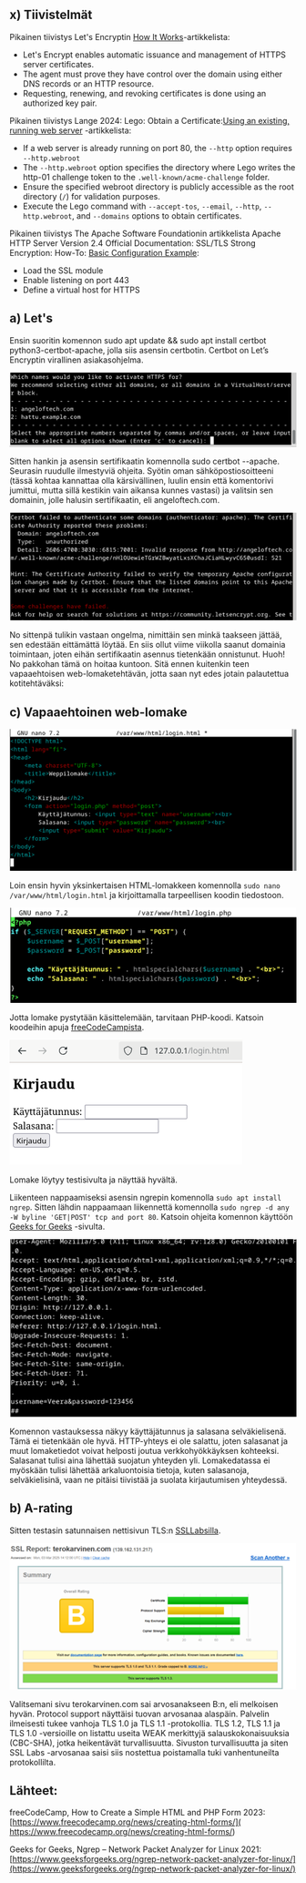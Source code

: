 ## x) Tiivistelmät

Pikainen tiivistys Let's Encryptin [How It Works](https://letsencrypt.org/how-it-works/)-artikkelista:
- Let's Encrypt enables automatic issuance and management of HTTPS server certificates.
- The agent must prove they have control over the domain using either DNS records or an HTTP resource.
- Requesting, renewing, and revoking certificates is done using an authorized key pair.


Pikainen tiivistys Lange 2024: Lego: Obtain a Certificate:[Using an existing, running web server](https://go-acme.github.io/lego/usage/cli/obtain-a-certificate/index.html#using-an-existing-running-web-server) -artikkelista:
- If a web server is already running on port 80, the `--http` option requires `--http.webroot`
- The `--http.webroot` option specifies the directory where Lego writes the http-01 challenge token to the `.well-known/acme-challenge` folder.
- Ensure the specified webroot directory is publicly accessible as the root directory (`/`) for validation purposes.
- Execute the Lego command with `--accept-tos`, `--email`, `--http`, `--http.webroot`, and `--domains` options to obtain certificates.

Pikainen tiivistys The Apache Software Foundationin artikkelista Apache HTTP Server Version 2.4 Official Documentation: SSL/TLS Strong Encryption: How-To: [Basic Configuration Example](https://httpd.apache.org/docs/2.4/ssl/ssl_howto.html#configexample):
- Load the SSL module
- Enable listening on port 443
- Define a virtual host for HTTPS

## a) Let's

Ensin suoritin komennon sudo apt update && sudo apt install certbot python3-certbot-apache, jolla siis asensin certbotin. Certbot on Let’s Encryptin virallinen asiakasohjelma. 

![Add file: Upload](Sala1.png)

Sitten hankin ja asensin sertifikaatin komennolla sudo certbot --apache. Seurasin ruudulle ilmestyviä ohjeita. Syötin oman sähköpostiosoitteeni (tässä kohtaa kannattaa olla kärsivällinen, luulin ensin että komentorivi jumittui, mutta sillä kestikin vain aikansa kunnes vastasi) ja valitsin sen domainin, jolle halusin sertifikaatin, eli angeloftech.com.

![Add file: Upload](Sala2.png)

No sittenpä tulikin vastaan ongelma, nimittäin sen minkä taakseen jättää, sen edestään eittämättä löytää. En siis ollut viime viikolla saanut domainia toimintaan, joten eihän sertifikaatin asennus tietenkään onnistunut. Huoh! No pakkohan tämä on hoitaa kuntoon. Sitä ennen kuitenkin teen vapaaehtoisen web-lomaketehtävän, jotta saan nyt edes jotain palautettua kotitehtäväksi:

## c) Vapaaehtoinen web-lomake

![Add file: Upload](Sala3.png)

Loin ensin hyvin yksinkertaisen HTML-lomakkeen komennolla `sudo nano /var/www/html/login.html` ja kirjoittamalla tarpeellisen koodin tiedostoon. 

![Add file: Upload](Sala4.png)

Jotta lomake pystytään käsittelemään, tarvitaan PHP-koodi. Katsoin koodeihin apuja [freeCodeCampista](https://www.freecodecamp.org/news/creating-html-forms/).

![Add file: Upload](Sala5.png)

Lomake löytyy testisivulta ja näyttää hyvältä.

Liikenteen nappaamiseksi asensin ngrepin komennolla `sudo apt install ngrep`. Sitten lähdin nappaamaan liikennettä komennolla `sudo ngrep -d any -W byline 'GET|POST' tcp and port 80`. Katsoin ohjeita komennon käyttöön [Geeks for Geeks](https://www.geeksforgeeks.org/ngrep-network-packet-analyzer-for-linux/) -sivulta.

![Add file: Upload](Sala6.png)

Komennon vastauksessa näkyy käyttäjätunnus ja salasana selväkielisenä. Tämä ei tietenkään ole hyvä. HTTP-yhteys ei ole salattu, joten salasanat ja muut lomaketiedot voivat helposti joutua verkkohyökkäyksen kohteeksi. Salasanat tulisi aina lähettää suojatun yhteyden yli. Lomakedatassa ei myöskään tulisi lähettää arkaluontoisia tietoja, kuten salasanoja, selväkielisinä, vaan ne pitäisi tiivistää ja suolata kirjautumisen yhteydessä. 

## b) A-rating

Sitten testasin satunnaisen nettisivun TLS:n [SSLLabsilla](https://www.ssllabs.com/ssltest/). 

![Add file: Upload](Sala7.png)

Valitsemani sivu terokarvinen.com sai arvosanakseen B:n, eli melkoisen hyvän. Protocol support näyttäisi tuovan arvosanaa alaspäin. Palvelin ilmeisesti tukee vanhoja TLS 1.0 ja TLS 1.1 -protokollia. TLS 1.2, TLS 1.1 ja TLS 1.0 -versioille on listattu useita WEAK merkittyjä salauskokonaisuuksia (CBC-SHA), jotka heikentävät turvallisuutta. Sivuston turvallisuutta ja siten SSL Labs -arvosanaa saisi siis nostettua poistamalla tuki vanhentuneilta protokollilta.

## Lähteet: 

freeCodeCamp, How to Create a Simple HTML and PHP Form 2023: [https://www.freecodecamp.org/news/creating-html-forms/]( https://www.freecodecamp.org/news/creating-html-forms/)

Geeks for Geeks, Ngrep – Network Packet Analyzer for Linux 2021: [https://www.geeksforgeeks.org/ngrep-network-packet-analyzer-for-linux/](https://www.geeksforgeeks.org/ngrep-network-packet-analyzer-for-linux/)




